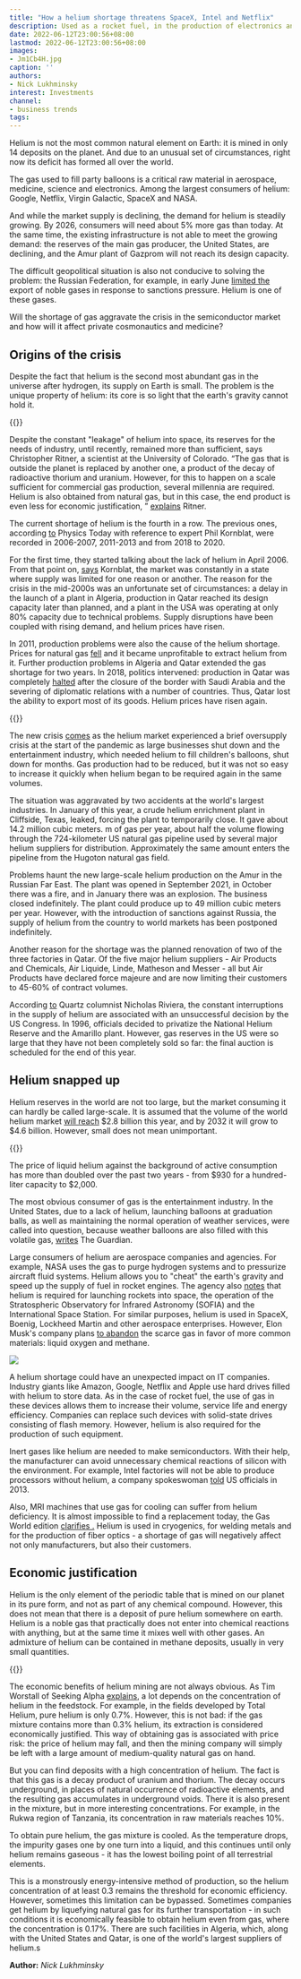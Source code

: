 ```yaml
---
title: "How a helium shortage threatens SpaceX, Intel and Netflix"
description: Used as a rocket fuel, in the production of electronics and in medicine, helium has been in short supply since 2018. Companies cannot yet increase production volumes, and experts predict that the gas shortage will last another 5-10 years
date: 2022-06-12T23:00:56+08:00
lastmod: 2022-06-12T23:00:56+08:00
images:
- Jm1Cb4H.jpg
caption: ''
authors:
- Nick Lukhminsky
interest: Investments
channel:
- business trends
tags: 
---
```


Helium is not the most common natural element on Earth: it is mined in only 14 deposits on the planet. And due to an unusual set of circumstances, right now its deficit has formed all over the world.

The gas used to fill party balloons is a critical raw material in aerospace, medicine, science and electronics. Among the largest consumers of helium: Google, Netflix, Virgin Galactic, SpaceX and NASA.

And while the market supply is declining, the demand for helium is steadily growing. By 2026, consumers will need about 5% more gas than today. At the same time, the existing infrastructure is not able to meet the growing demand: the reserves of the main gas producer, the United States, are declining, and the Amur plant of Gazprom will not reach its design capacity.

The difficult geopolitical situation is also not conducive to solving the problem: the Russian Federation, for example, in early June [limited the](https://www.forbes.ru/tekhnologii/467657-rossia-ogranicila-eksport-klucevogo-ingredienta-dla-proizvodstva-cipov) export of noble gases in response to sanctions pressure. Helium is one of these gases.

Will the shortage of gas aggravate the crisis in the semiconductor market and how will it affect private cosmonautics and medicine?

Origins of the crisis
---------------------

Despite the fact that helium is the second most abundant gas in the universe after hydrogen, its supply on Earth is small. The problem is the unique property of helium: its core is so light that the earth's gravity cannot hold it.

{{<ads>}}

Despite the constant "leakage" of helium into space, its reserves for the needs of industry, until recently, remained more than sufficient, says Christopher Ritner, a scientist at the University of Colorado. “The gas that is outside the planet is replaced by another one, a product of the decay of radioactive thorium and uranium. However, for this to happen on a scale sufficient for commercial gas production, several millennia are required. Helium is also obtained from natural gas, but in this case, the end product is even less for economic justification, ” [explains](https://news.yahoo.com/helium-gas-running-bad-news-150200232.html) Ritner.

The current shortage of helium is the fourth in a row. The previous ones, according [to](https://physicstoday.scitation.org/do/10.1063/PT.6.2.20220404a/full/) Physics Today with reference to expert Phil Kornblat, were recorded in 2006-2007, 2011-2013 and from 2018 to 2020.

For the first time, they started talking about the lack of helium in April 2006. From that point on, [says](https://www.npr.org/transcripts/15231209#:~:text=Global%20Helium%20Shortage%20Causes%20Prices%20to%20Rise%20Though%20it's%20the,to%20be%20sold%20by%202015.) Kornblat, the market was constantly in a state where supply was limited for one reason or another. The reason for the crisis in the mid-2000s was an unfortunate set of circumstances: a delay in the launch of a plant in Algeria, production in Qatar reached its design capacity later than planned, and a plant in the USA was operating at only 80% capacity due to technical problems. Supply disruptions have been coupled with rising demand, and helium prices have risen.

In 2011, production problems were also the cause of the helium shortage. Prices for natural gas [fell](https://www.nytimes.com/2012/12/20/us/a-helium-shortage-leads-to-fewer-balloons-in-the-sky.html#:~:text=%E2%80%9CThe%20shortage%20is%20due%20to,operates%20the%20reserve%20in%20Amarillo.) and it became unprofitable to extract helium from it. Further production problems in Algeria and Qatar extended the gas shortage for two years. In 2018, politics intervened: production in Qatar was completely [halted](https://www.peakscientific.com/discover/news/qatar-has-ceased-helium-production/) after the closure of the border with Saudi Arabia and the severing of diplomatic relations with a number of countries. Thus, Qatar lost the ability to export most of its goods. Helium prices have risen again.

{{<ads>}}

The new crisis [comes](https://qz.com/2171115/the-world-is-facing-helium-shortage-4-0/) as the helium market experienced a brief oversupply crisis at the start of the pandemic as large businesses shut down and the entertainment industry, which needed helium to fill children's balloons, shut down for months. Gas production had to be reduced, but it was not so easy to increase it quickly when helium began to be required again in the same volumes.

The situation was aggravated by two accidents at the world's largest industries. In January of this year, a crude helium enrichment plant in Cliffside, Texas, leaked, forcing the plant to temporarily close. It gave about 14.2 million cubic meters. m of gas per year, about half the volume flowing through the 724-kilometer US natural gas pipeline used by several major helium suppliers for distribution. Approximately the same amount enters the pipeline from the Hugoton natural gas field.

Problems haunt the new large-scale helium production on the Amur in the Russian Far East. The plant was opened in September 2021, in October there was a fire, and in January there was an explosion. The business closed indefinitely. The plant could produce up to 49 million cubic meters per year. However, with the introduction of sanctions against Russia, the supply of helium from the country to world markets has been postponed indefinitely.

Another reason for the shortage was the planned renovation of two of the three factories in Qatar. Of the five major helium suppliers - Air Products and Chemicals, Air Liquide, Linde, Matheson and Messer - all but Air Products have declared force majeure and are now limiting their customers to 45-60% of contract volumes.

According [to](https://qz.com/2171115/the-world-is-facing-helium-shortage-4-0/) Quartz columnist Nicholas Riviera, the constant interruptions in the supply of helium are associated with an unsuccessful decision by the US Congress. In 1996, officials decided to privatize the National Helium Reserve and the Amarillo plant. However, gas reserves in the US were so large that they have not been completely sold so far: the final auction is scheduled for the end of this year.

Helium snapped up
-----------------

Helium reserves in the world are not too large, but the market consuming it can hardly be called large-scale. It is assumed that the volume of the world helium market [will reach](https://www.globenewswire.com/news-release/2022/05/09/2438631/0/en/Helium-Gas-Market-will-Register-an-Exponential-5-1-CAGR-through-2022-2032-Future-Market-Insights.html) $2.8 billion this year, and by 2032 it will grow to $4.6 billion. However, small does not mean unimportant.

{{<ads>}}

The price of liquid helium against the background of active consumption has more than doubled over the past two years - from $930 for a hundred-liter capacity to $2,000.

The most obvious consumer of gas is the entertainment industry. In the United States, due to a lack of helium, launching balloons at graduation balls, as well as maintaining the normal operation of weather services, were called into question, because weather balloons are also filled with this volatile gas, [writes](https://www.theguardian.com/us-news/2022/may/27/global-helium-shortage) The Guardian.

Large consumers of helium are aerospace companies and agencies. For example, NASA uses the gas to purge hydrogen systems and to pressurize aircraft fluid systems. Helium allows you to "cheat" the earth's gravity and speed up the supply of fuel in rocket engines. The agency also [notes](https://www.nasa.gov/press-release/nasa-awards-two-contracts-for-supply-of-gaseous-liquid-helium) that helium is required for launching rockets into space, the operation of the Stratospheric Observatory for Infrared Astronomy (SOFIA) and the International Space Station. For similar purposes, helium is used in SpaceX, Boenig, Lockheed Martin and other aerospace enterprises. However, Elon Musk's company plans [to abandon](https://thehill.com/changing-america/resilience/smart-cities/542624-elon-musk-explains-why-starship-sn10-exploded-as/) the scarce gas in favor of more common materials: liquid oxygen and methane.

![](https://s0.rbk.ru/v6_top_pics/media/img/1/84/756548743855841.jpg)

A helium shortage could have an unexpected impact on IT companies. Industry giants like Amazon, Google, Netflix and Apple use hard drives filled with helium to store data. As in the case of rocket fuel, the use of gas in these devices allows them to increase their volume, service life and energy efficiency. Companies can replace such devices with solid-state drives consisting of flash memory. However, helium is also required for the production of such equipment.

Inert gases like helium are needed to make semiconductors. With their help, the manufacturer can avoid unnecessary chemical reactions of silicon with the environment. For example, Intel factories will not be able to produce processors without helium, a company spokeswoman [told](https://www.energy.senate.gov/services/files/BE7C9D0C-2043-4BBD-8313-C49CB6356C0E) US officials in 2013.

Also, MRI machines that use gas for cooling can suffer from helium deficiency. It is almost impossible to find a replacement today, the Gas World edition [clarifies .](https://www.gasworld.com/helium-and-rare-gas-concerns-are-real-2022-cmc-conference-recap/2023235.article) Helium is used in cryogenics, for welding metals and for the production of fiber optics - a shortage of gas will negatively affect not only manufacturers, but also their customers.

Economic justification
----------------------

Helium is the only element of the periodic table that is mined on our planet in its pure form, and not as part of any chemical compound. However, this does not mean that there is a deposit of pure helium somewhere on earth. Helium is a noble gas that practically does not enter into chemical reactions with anything, but at the same time it mixes well with other gases. An admixture of helium can be contained in methane deposits, usually in very small quantities.

{{<ads>}}

The economic benefits of helium mining are not always obvious. As Tim Worstall of Seeking Alpha [explains](https://seekingalpha.com/article/4516637-total-helium-nice-but-helium-market), a lot depends on the concentration of helium in the feedstock. For example, in the fields developed by Total Helium, pure helium is only 0.7%. However, this is not bad: if the gas mixture contains more than 0.3% helium, its extraction is considered economically justified. This way of obtaining gas is associated with price risk: the price of helium may fall, and then the mining company will simply be left with a large amount of medium-quality natural gas on hand.

But you can find deposits with a high concentration of helium. The fact is that this gas is a decay product of uranium and thorium. The decay occurs underground, in places of natural occurrence of radioactive elements, and the resulting gas accumulates in underground voids. There it is also present in the mixture, but in more interesting concentrations. For example, in the Rukwa region of Tanzania, its concentration in raw materials reaches 10%.

To obtain pure helium, the gas mixture is cooled. As the temperature drops, the impurity gases one by one turn into a liquid, and this continues until only helium remains gaseous - it has the lowest boiling point of all terrestrial elements.

This is a monstrously energy-intensive method of production, so the helium concentration of at least 0.3 remains the threshold for economic efficiency. However, sometimes this limitation can be bypassed. Sometimes companies get helium by liquefying natural gas for its further transportation - in such conditions it is economically feasible to obtain helium even from gas, where the concentration is 0.17%. There are such facilities in Algeria, which, along with the United States and Qatar, is one of the world's largest suppliers of helium.s

**Author:** *Nick Lukhminsky*